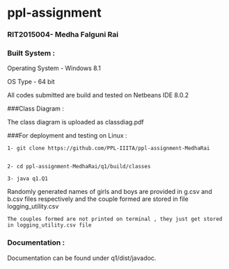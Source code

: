 # ppl-assignment
### RIT2015004- Medha Falguni Rai


### Built System :

Operating System - Windows 8.1

OS Type - 64 bit

All codes submitted are build and tested on Netbeans IDE 8.0.2



###Class Diagram :

The class diagram is uploaded as classdiag.pdf



###For deployment and testing on Linux :
```
1- git clone https://github.com/PPL-IIITA/ppl-assignment-MedhaRai


2- cd ppl-assignment-MedhaRai/q1/build/classes

3- java q1.Q1
```

Randomly generated names of girls and boys are provided in g.csv and b.csv files respectively and the couple formed are stored in file logging_utility.csv
```
The couples formed are not printed on terminal , they just get stored in logging_utility.csv file
```


### Documentation :

Documentation can be found under q1/dist/javadoc.
